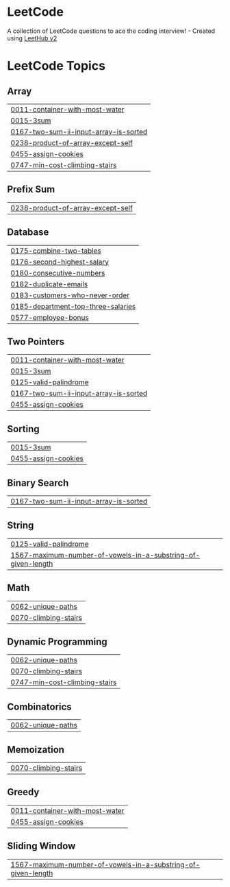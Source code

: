 # LeetCode
A collection of LeetCode questions to ace the coding interview! - Created using [LeetHub v2](https://github.com/arunbhardwaj/LeetHub-2.0)

<!---LeetCode Topics Start-->
# LeetCode Topics
## Array
|  |
| ------- |
| [0011-container-with-most-water](https://github.com/Lu-sdd/LeetCode/tree/master/0011-container-with-most-water) |
| [0015-3sum](https://github.com/Lu-sdd/LeetCode/tree/master/0015-3sum) |
| [0167-two-sum-ii-input-array-is-sorted](https://github.com/Lu-sdd/LeetCode/tree/master/0167-two-sum-ii-input-array-is-sorted) |
| [0238-product-of-array-except-self](https://github.com/Lu-sdd/LeetCode/tree/master/0238-product-of-array-except-self) |
| [0455-assign-cookies](https://github.com/Lu-sdd/LeetCode/tree/master/0455-assign-cookies) |
| [0747-min-cost-climbing-stairs](https://github.com/Lu-sdd/LeetCode/tree/master/0747-min-cost-climbing-stairs) |
## Prefix Sum
|  |
| ------- |
| [0238-product-of-array-except-self](https://github.com/Lu-sdd/LeetCode/tree/master/0238-product-of-array-except-self) |
## Database
|  |
| ------- |
| [0175-combine-two-tables](https://github.com/Lu-sdd/LeetCode/tree/master/0175-combine-two-tables) |
| [0176-second-highest-salary](https://github.com/Lu-sdd/LeetCode/tree/master/0176-second-highest-salary) |
| [0180-consecutive-numbers](https://github.com/Lu-sdd/LeetCode/tree/master/0180-consecutive-numbers) |
| [0182-duplicate-emails](https://github.com/Lu-sdd/LeetCode/tree/master/0182-duplicate-emails) |
| [0183-customers-who-never-order](https://github.com/Lu-sdd/LeetCode/tree/master/0183-customers-who-never-order) |
| [0185-department-top-three-salaries](https://github.com/Lu-sdd/LeetCode/tree/master/0185-department-top-three-salaries) |
| [0577-employee-bonus](https://github.com/Lu-sdd/LeetCode/tree/master/0577-employee-bonus) |
## Two Pointers
|  |
| ------- |
| [0011-container-with-most-water](https://github.com/Lu-sdd/LeetCode/tree/master/0011-container-with-most-water) |
| [0015-3sum](https://github.com/Lu-sdd/LeetCode/tree/master/0015-3sum) |
| [0125-valid-palindrome](https://github.com/Lu-sdd/LeetCode/tree/master/0125-valid-palindrome) |
| [0167-two-sum-ii-input-array-is-sorted](https://github.com/Lu-sdd/LeetCode/tree/master/0167-two-sum-ii-input-array-is-sorted) |
| [0455-assign-cookies](https://github.com/Lu-sdd/LeetCode/tree/master/0455-assign-cookies) |
## Sorting
|  |
| ------- |
| [0015-3sum](https://github.com/Lu-sdd/LeetCode/tree/master/0015-3sum) |
| [0455-assign-cookies](https://github.com/Lu-sdd/LeetCode/tree/master/0455-assign-cookies) |
## Binary Search
|  |
| ------- |
| [0167-two-sum-ii-input-array-is-sorted](https://github.com/Lu-sdd/LeetCode/tree/master/0167-two-sum-ii-input-array-is-sorted) |
## String
|  |
| ------- |
| [0125-valid-palindrome](https://github.com/Lu-sdd/LeetCode/tree/master/0125-valid-palindrome) |
| [1567-maximum-number-of-vowels-in-a-substring-of-given-length](https://github.com/Lu-sdd/LeetCode/tree/master/1567-maximum-number-of-vowels-in-a-substring-of-given-length) |
## Math
|  |
| ------- |
| [0062-unique-paths](https://github.com/Lu-sdd/LeetCode/tree/master/0062-unique-paths) |
| [0070-climbing-stairs](https://github.com/Lu-sdd/LeetCode/tree/master/0070-climbing-stairs) |
## Dynamic Programming
|  |
| ------- |
| [0062-unique-paths](https://github.com/Lu-sdd/LeetCode/tree/master/0062-unique-paths) |
| [0070-climbing-stairs](https://github.com/Lu-sdd/LeetCode/tree/master/0070-climbing-stairs) |
| [0747-min-cost-climbing-stairs](https://github.com/Lu-sdd/LeetCode/tree/master/0747-min-cost-climbing-stairs) |
## Combinatorics
|  |
| ------- |
| [0062-unique-paths](https://github.com/Lu-sdd/LeetCode/tree/master/0062-unique-paths) |
## Memoization
|  |
| ------- |
| [0070-climbing-stairs](https://github.com/Lu-sdd/LeetCode/tree/master/0070-climbing-stairs) |
## Greedy
|  |
| ------- |
| [0011-container-with-most-water](https://github.com/Lu-sdd/LeetCode/tree/master/0011-container-with-most-water) |
| [0455-assign-cookies](https://github.com/Lu-sdd/LeetCode/tree/master/0455-assign-cookies) |
## Sliding Window
|  |
| ------- |
| [1567-maximum-number-of-vowels-in-a-substring-of-given-length](https://github.com/Lu-sdd/LeetCode/tree/master/1567-maximum-number-of-vowels-in-a-substring-of-given-length) |
<!---LeetCode Topics End-->